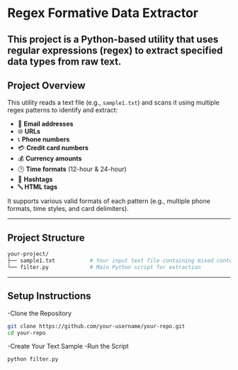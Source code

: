 # Regex Formative Data Extractor
This project is a **Python-based utility** that uses **regular expressions (regex)** to extract specified data types from raw text. 
---

## Project Overview

This utility reads a text file (e.g., `sample1.txt`) and scans it using multiple regex patterns to identify and extract:

- 📧 **Email addresses**  
- 🌐 **URLs**  
- 📞 **Phone numbers**  
- 💳 **Credit card numbers**  
- 💰 **Currency amounts**  
- 🕒 **Time formats** (12-hour & 24-hour)  
- 🔖 **Hashtags**  
- 🔤 **HTML tags**

It supports various valid formats of each pattern (e.g., multiple phone formats, time styles, and card delimiters).

---

## Project Structure

```bash
your-project/
├── sample1.txt           # Your input text file containing mixed content
└── filter.py             # Main Python script for extraction
```
--- 

## Setup Instructions
-Clone the Repository 
```bash
git clone https://github.com/your-username/your-repo.git
cd your-repo
```
-Create Your Text Sample
-Run the Script
```bash
python filter.py
```


